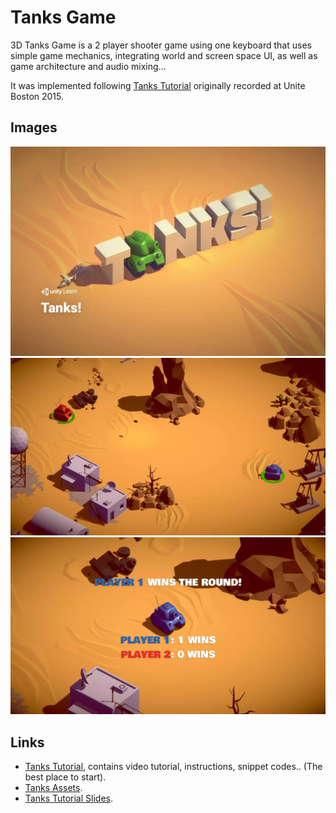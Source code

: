 # Tanks Game

3D Tanks Game is a 2 player shooter game using one keyboard that uses simple game mechanics, integrating world and screen space UI, as well as game architecture and audio mixing...

It was implemented following [Tanks Tutorial](https://learn.unity.com/project/tanks-tutorial) originally recorded at Unite Boston 2015.

## Images 


<p align="center">
 <img  src="Images/tanks.jpg" width="600px" >
 </br>
 <img  src="Images/playing.jpg" width="600px" >
 </br>
 <img  src="Images/winner_annoucement.jpg" width="600px" >
 </br>
</p>



## Links

- [Tanks Tutorial](https://learn.unity.com/project/tanks-tutorial), contains video tutorial, instructions, snippet codes.. (The best place to start).
- [Tanks Assets](https://assetstore.unity.com/packages/essentials/tutorial-projects/tanks-tutorial-46209).
- [Tanks Tutorial Slides](https://connect-prd-cdn.unity.com/20190226/8099b21d-6563-424c-9e01-958fe16bdbf7_TanksTutorialSlideDeck_v1.pdf).
